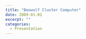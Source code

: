 ```yaml
---
title: "Beowulf Cluster Computer"
date: 2009-01-01
excerpt: ""
categories:
  - Presentation
---
```


<script async class="speakerdeck-embed" data-id="c9344005c749463bb63b21a8601b55bf" data-ratio="1.6" src="//speakerdeck.com/assets/embed.js"></script>

